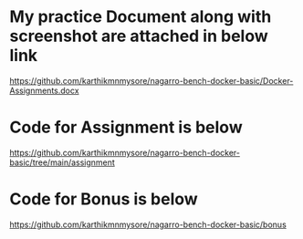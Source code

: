 # My practice Document along with screenshot are attached in below link
https://github.com/karthikmnmysore/nagarro-bench-docker-basic/Docker-Assignments.docx

# Code for Assignment is below
https://github.com/karthikmnmysore/nagarro-bench-docker-basic/tree/main/assignment

# Code for Bonus is below
https://github.com/karthikmnmysore/nagarro-bench-docker-basic/bonus
